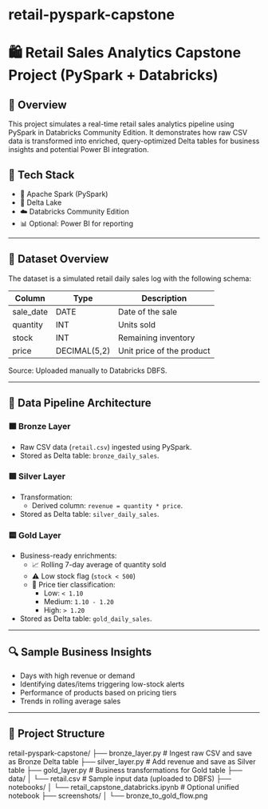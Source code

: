 # retail-pyspark-capstone
# 🛍️ Retail Sales Analytics Capstone Project (PySpark + Databricks)

## 📌 Overview

This project simulates a real-time retail sales analytics pipeline using PySpark in Databricks Community Edition. It demonstrates how raw CSV data is transformed into enriched, query-optimized Delta tables for business insights and potential Power BI integration.

## 🧰 Tech Stack

- 🧠 Apache Spark (PySpark)
- 💾 Delta Lake
- ☁️ Databricks Community Edition
- 📊 Optional: Power BI for reporting

---

## 📁 Dataset Overview

The dataset is a simulated retail daily sales log with the following schema:

| Column     | Type         | Description                        |
| ---------- | ------------ | ---------------------------------- |
| sale_date  | DATE         | Date of the sale                   |
| quantity   | INT          | Units sold                         |
| stock      | INT          | Remaining inventory                |
| price      | DECIMAL(5,2) | Unit price of the product          |

Source: Uploaded manually to Databricks DBFS.

---

## 🧱 Data Pipeline Architecture

### 🟫 Bronze Layer
- Raw CSV data (`retail.csv`) ingested using PySpark.
- Stored as Delta table: `bronze_daily_sales`.

### 🟪 Silver Layer
- Transformation:
  - Derived column: `revenue = quantity * price`.
- Stored as Delta table: `silver_daily_sales`.

### 🟨 Gold Layer
- Business-ready enrichments:
  - 📈 Rolling 7-day average of quantity sold
  - ⚠️ Low stock flag (`stock < 500`)
  - 💸 Price tier classification:
    - Low: `< 1.10`
    - Medium: `1.10 - 1.20`
    - High: `> 1.20`
- Stored as Delta table: `gold_daily_sales`.

---

## 🔍 Sample Business Insights

- Days with high revenue or demand
- Identifying dates/items triggering low-stock alerts
- Performance of products based on pricing tiers
- Trends in rolling average sales

---

## 📂 Project Structure
retail-pyspark-capstone/
├── bronze_layer.py # Ingest raw CSV and save as Bronze Delta table
├── silver_layer.py # Add revenue and save as Silver table
├── gold_layer.py # Business transformations for Gold table
├── data/
│ └── retail.csv # Sample input data (uploaded to DBFS)
├── notebooks/
│ └── retail_capstone_databricks.ipynb # Optional unified notebook
├── screenshots/
│ └── bronze_to_gold_flow.png

